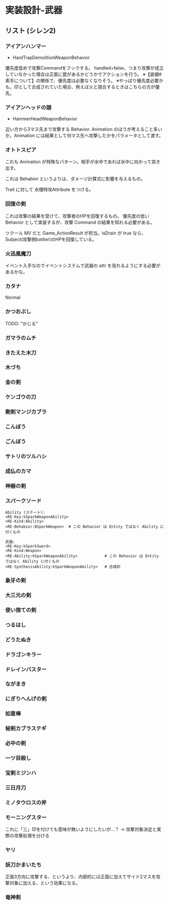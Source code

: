 ﻿実装設計-武器
==========


リスト (シレン2)
----------

### アイアンハンマー

- HardTrapDemolitionWeaponBehavior

優先度低めで攻撃Commandをフックする。
handled=false、つまり攻撃が成立していなかった場合は正面に罠があるかどうかでアクションを行う。
※【装備#素手について】の関係で、優先度は必要なくなりそう。
※やっぱり優先度必要かも。印として合成されていた場合、例えば火と競合するときはこちらの方が優先。

### アイアンヘッドの頭

- HammerHeadWeaponBehavior

近い方から3マス先まで攻撃する Behavior.
Animation のほうが考えること多いか。Animation には結果として何マス先へ攻撃したかをパラメータとして渡す。

### オトトスピア

これも Animation が特殊なパターン。相手が水中であれば水中に向かって突き出す。

これは Behabior というよりは、ダメージ計算式に影響を与えるもの。

Trait に対して 水棲特攻Attribute をつける。

### 回復の剣

これは攻撃の結果を受けて、攻撃者のHPを回復するもの。
優先度の低い Behavior として実装するが、攻撃 Command の結果を知れる必要がある。

ツクール MV だと Game_ActionResult が担当。isDrain が true なら、Subject(攻撃側battler)のHPを回復している。

### 火迅風魔刀

イベント入手なのでイベントシステムで武器の attr を見れるようにする必要があるかな。

### カタナ

Normal

### かつおぶし

TODO: "かじる"

### ガマラのムチ

### きたえた木刀

### 木づち

### 金の剣

### ケンゴウの刀

### 剛剣マンジカブラ

### こんぼう

### ごんぼう

### サトリのツルハシ

### 成仏のカマ

### 神器の剣

### スパークソード

```
Ability (ステート):
<RE-Key:kSparkWeaponAbility>
<RE-Kind:Ability>
<RE-Behabior:BSparkWeapon>  # この Behavior は Entity ではなく Ability に付くもの
```

```
武器:
<RE-Key:kSparkSword>
<RE-Kind:Weapon>
<RE-Ability:kSparkWeaponAbility>            # この Behavior は Entity ではなく Ability に付くもの
<RE-SynthesisAbility:kSparkWeaponAbility>   # 合成印
```

### 象牙の剣

### 大三元の剣

### 使い捨ての剣

### つるはし

### どうたぬき

### ドラゴンキラー

### ドレインバスター

### ながまき

### にぎりへんげの剣

### 如意棒

### 秘剣カブラステギ

### 必中の剣

### 一ツ目殺し

### 宝剣ミジンハ

### 三日月刀

### ミノタウロスの斧

### モーニングスター

これに「三」印を付けても意味が無いようにしたいが…？
→ 攻撃対象決定と実際の攻撃処理を分ける

### ヤリ

### 妖刀かまいたち

正面3方向に攻撃する、というより、内部的には正面に加えてサイド2マスを攻撃対象に加える、という効果になる。

### 竜神剣






























